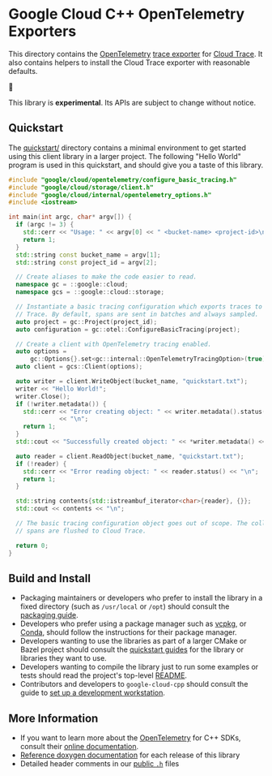 # Google Cloud C++ OpenTelemetry Exporters

This directory contains the [OpenTelemetry] [trace exporter] for [Cloud Trace].
It also contains helpers to install the Cloud Trace exporter with reasonable
defaults.

:construction:

This library is **experimental**. Its APIs are subject to change without notice.

## Quickstart

The [quickstart/](quickstart/README.md) directory contains a minimal environment
to get started using this client library in a larger project. The following
"Hello World" program is used in this quickstart, and should give you a taste of
this library.

<!-- inject-quickstart-start -->

```cc
#include "google/cloud/opentelemetry/configure_basic_tracing.h"
#include "google/cloud/storage/client.h"
#include "google/cloud/internal/opentelemetry_options.h"
#include <iostream>

int main(int argc, char* argv[]) {
  if (argc != 3) {
    std::cerr << "Usage: " << argv[0] << " <bucket-name> <project-id>\n";
    return 1;
  }
  std::string const bucket_name = argv[1];
  std::string const project_id = argv[2];

  // Create aliases to make the code easier to read.
  namespace gc = ::google::cloud;
  namespace gcs = ::google::cloud::storage;

  // Instantiate a basic tracing configuration which exports traces to Cloud
  // Trace. By default, spans are sent in batches and always sampled.
  auto project = gc::Project(project_id);
  auto configuration = gc::otel::ConfigureBasicTracing(project);

  // Create a client with OpenTelemetry tracing enabled.
  auto options =
      gc::Options{}.set<gc::internal::OpenTelemetryTracingOption>(true);
  auto client = gcs::Client(options);

  auto writer = client.WriteObject(bucket_name, "quickstart.txt");
  writer << "Hello World!";
  writer.Close();
  if (!writer.metadata()) {
    std::cerr << "Error creating object: " << writer.metadata().status()
              << "\n";
    return 1;
  }
  std::cout << "Successfully created object: " << *writer.metadata() << "\n";

  auto reader = client.ReadObject(bucket_name, "quickstart.txt");
  if (!reader) {
    std::cerr << "Error reading object: " << reader.status() << "\n";
    return 1;
  }

  std::string contents{std::istreambuf_iterator<char>{reader}, {}};
  std::cout << contents << "\n";

  // The basic tracing configuration object goes out of scope. The collected
  // spans are flushed to Cloud Trace.

  return 0;
}
```

<!-- inject-quickstart-end -->

## Build and Install

- Packaging maintainers or developers who prefer to install the library in a
  fixed directory (such as `/usr/local` or `/opt`) should consult the
  [packaging guide](/doc/packaging.md).
- Developers who prefer using a package manager such as
  [vcpkg](https://vcpkg.io), or [Conda](https://conda.io), should follow the
  instructions for their package manager.
- Developers wanting to use the libraries as part of a larger CMake or Bazel
  project should consult the [quickstart guides](#quickstart) for the library
  or libraries they want to use.
- Developers wanting to compile the library just to run some examples or
  tests should read the project's top-level
  [README](/README.md#building-and-installing).
- Contributors and developers to `google-cloud-cpp` should consult the guide to
  [set up a development workstation][howto-setup-dev-workstation].

## More Information

- If you want to learn more about the [OpenTelemetry] for C++ SDKs, consult
  their [online documentation](https://opentelemetry-cpp.readthedocs.io/).
- [Reference doxygen documentation][doxygen-link] for each release of this library
- Detailed header comments in our [public `.h`][source-link] files

[cloud trace]: https://cloud.google.com/trace
[doxygen-link]: https://googleapis.dev/cpp/google-cloud-opentelemetry/latest/
[howto-setup-dev-workstation]: /doc/contributor/howto-guide-setup-development-workstation.md
[opentelemetry]: https://opentelemetry.io/
[source-link]: https://github.com/googleapis/google-cloud-cpp/tree/main/google/cloud/opentelemetry
[trace exporter]: https://opentelemetry.io/docs/concepts/signals/traces/#trace-exporters
